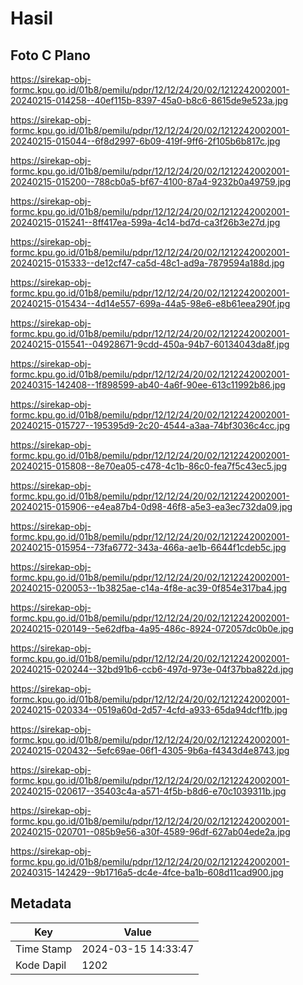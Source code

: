 # Hasil

## Foto C Plano

https://sirekap-obj-formc.kpu.go.id/01b8/pemilu/pdpr/12/12/24/20/02/1212242002001-20240215-014258--40ef115b-8397-45a0-b8c6-8615de9e523a.jpg

https://sirekap-obj-formc.kpu.go.id/01b8/pemilu/pdpr/12/12/24/20/02/1212242002001-20240215-015044--6f8d2997-6b09-419f-9ff6-2f105b6b817c.jpg

https://sirekap-obj-formc.kpu.go.id/01b8/pemilu/pdpr/12/12/24/20/02/1212242002001-20240215-015200--788cb0a5-bf67-4100-87a4-9232b0a49759.jpg

https://sirekap-obj-formc.kpu.go.id/01b8/pemilu/pdpr/12/12/24/20/02/1212242002001-20240215-015241--8ff417ea-599a-4c14-bd7d-ca3f26b3e27d.jpg

https://sirekap-obj-formc.kpu.go.id/01b8/pemilu/pdpr/12/12/24/20/02/1212242002001-20240215-015333--de12cf47-ca5d-48c1-ad9a-7879594a188d.jpg

https://sirekap-obj-formc.kpu.go.id/01b8/pemilu/pdpr/12/12/24/20/02/1212242002001-20240215-015434--4d14e557-699a-44a5-98e6-e8b61eea290f.jpg

https://sirekap-obj-formc.kpu.go.id/01b8/pemilu/pdpr/12/12/24/20/02/1212242002001-20240215-015541--04928671-9cdd-450a-94b7-60134043da8f.jpg

https://sirekap-obj-formc.kpu.go.id/01b8/pemilu/pdpr/12/12/24/20/02/1212242002001-20240315-142408--1f898599-ab40-4a6f-90ee-613c11992b86.jpg

https://sirekap-obj-formc.kpu.go.id/01b8/pemilu/pdpr/12/12/24/20/02/1212242002001-20240215-015727--195395d9-2c20-4544-a3aa-74bf3036c4cc.jpg

https://sirekap-obj-formc.kpu.go.id/01b8/pemilu/pdpr/12/12/24/20/02/1212242002001-20240215-015808--8e70ea05-c478-4c1b-86c0-fea7f5c43ec5.jpg

https://sirekap-obj-formc.kpu.go.id/01b8/pemilu/pdpr/12/12/24/20/02/1212242002001-20240215-015906--e4ea87b4-0d98-46f8-a5e3-ea3ec732da09.jpg

https://sirekap-obj-formc.kpu.go.id/01b8/pemilu/pdpr/12/12/24/20/02/1212242002001-20240215-015954--73fa6772-343a-466a-ae1b-6644f1cdeb5c.jpg

https://sirekap-obj-formc.kpu.go.id/01b8/pemilu/pdpr/12/12/24/20/02/1212242002001-20240215-020053--1b3825ae-c14a-4f8e-ac39-0f854e317ba4.jpg

https://sirekap-obj-formc.kpu.go.id/01b8/pemilu/pdpr/12/12/24/20/02/1212242002001-20240215-020149--5e62dfba-4a95-486c-8924-072057dc0b0e.jpg

https://sirekap-obj-formc.kpu.go.id/01b8/pemilu/pdpr/12/12/24/20/02/1212242002001-20240215-020244--32bd91b6-ccb6-497d-973e-04f37bba822d.jpg

https://sirekap-obj-formc.kpu.go.id/01b8/pemilu/pdpr/12/12/24/20/02/1212242002001-20240215-020334--0519a60d-2d57-4cfd-a933-65da94dcf1fb.jpg

https://sirekap-obj-formc.kpu.go.id/01b8/pemilu/pdpr/12/12/24/20/02/1212242002001-20240215-020432--5efc69ae-06f1-4305-9b6a-f4343d4e8743.jpg

https://sirekap-obj-formc.kpu.go.id/01b8/pemilu/pdpr/12/12/24/20/02/1212242002001-20240215-020617--35403c4a-a571-4f5b-b8d6-e70c1039311b.jpg

https://sirekap-obj-formc.kpu.go.id/01b8/pemilu/pdpr/12/12/24/20/02/1212242002001-20240215-020701--085b9e56-a30f-4589-96df-627ab04ede2a.jpg

https://sirekap-obj-formc.kpu.go.id/01b8/pemilu/pdpr/12/12/24/20/02/1212242002001-20240315-142429--9b1716a5-dc4e-4fce-ba1b-608d11cad900.jpg


## Metadata

| Key        | Value               |
| ---------- | ------------------- |
| Time Stamp | 2024-03-15 14:33:47 |
| Kode Dapil | 1202                |



